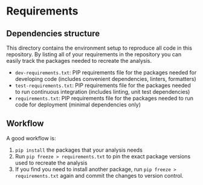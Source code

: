 # Requirements

## Dependencies structure
This directory contains the environment setup to reproduce all code in this repository. By listing all of your requirements 
in the repository you can easily track the packages needed to recreate the analysis. 

- `dev-requirements.txt`: PIP requirements file for the packages needed for developing code (includes convenient dependencies, linters, formatters)  
- `test-requirements.txt`: PIP requirements file for the packages needed to run continuous integration (includes linting, unit test dependencies)  
- `requirements.txt`: PIP requirements file for the packages needed to run code for deployment (minimal dependencies only)  

## Workflow
A good workflow is: 
1. `pip install` the packages that your analysis needs
2. Run `pip freeze > requirements.txt` to pin the exact package versions used to recreate the analysis
3. If you find you need to install another package, run `pip freeze > requirements.txt` again and commit the changes to version control.
